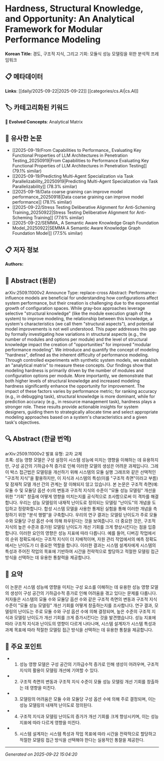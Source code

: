 # Hardness, Structural Knowledge, and Opportunity: An Analytical Framework for Modular Performance Modeling

**Korean Title:** 경도, 구조적 지식, 그리고 기회: 모듈식 성능 모델링을 위한 분석적 프레임워크

## 📋 메타데이터

**Links**: [[daily/2025-09-22|2025-09-22]] [[categories/cs.AI|cs.AI]]

## 🏷️ 카테고리화된 키워드
**🚀 Evolved Concepts**: Analytical Matrix

## 🔗 유사한 논문
- [[2025-09-19/From Capabilities to Performance_ Evaluating Key Functional Properties of LLM Architectures in Penetration Testing_20250919|From Capabilities to Performance Evaluating Key Functional Properties of LLM Architectures in Penetration Testing]] (79.1% similar)
- [[2025-09-19/Predicting Multi-Agent Specialization via Task Parallelizability_20250919|Predicting Multi-Agent Specialization via Task Parallelizability]] (78.3% similar)
- [[2025-09-18/Data coarse graining can improve model performance_20250918|Data coarse graining can improve model performance]] (78.1% similar)
- [[2025-09-22/Stress Testing Deliberative Alignment for Anti-Scheming Training_20250922|Stress Testing Deliberative Alignment for Anti-Scheming Training]] (77.6% similar)
- [[2025-09-22/SEMMA_ A Semantic Aware Knowledge Graph Foundation Model_20250922|SEMMA A Semantic Aware Knowledge Graph Foundation Model]] (77.5% similar)

## 📋 저자 정보

**Authors:** 

## 📄 Abstract (원문)

arXiv:2509.11000v2 Announce Type: replace-cross 
Abstract: Performance-influence models are beneficial for understanding how configurations affect system performance, but their creation is challenging due to the exponential growth of configuration spaces. While gray-box approaches leverage selective "structural knowledge" (like the module execution graph of the system) to improve modeling, the relationship between this knowledge, a system's characteristics (we call them "structural aspects"), and potential model improvements is not well understood. This paper addresses this gap by formally investigating how variations in structural aspects (e.g., the number of modules and options per module) and the level of structural knowledge impact the creation of "opportunities" for improved "modular performance modeling". We introduce and quantify the concept of modeling "hardness", defined as the inherent difficulty of performance modeling. Through controlled experiments with synthetic system models, we establish an "analytical matrix" to measure these concepts. Our findings show that modeling hardness is primarily driven by the number of modules and configuration options per module. More importantly, we demonstrate that both higher levels of structural knowledge and increased modeling hardness significantly enhance the opportunity for improvement. The impact of these factors varies by performance metric; for ranking accuracy (e.g., in debugging task), structural knowledge is more dominant, while for prediction accuracy (e.g., in resource management task), hardness plays a stronger role. These results provide actionable insights for system designers, guiding them to strategically allocate time and select appropriate modeling approaches based on a system's characteristics and a given task's objectives.

## 🔍 Abstract (한글 번역)

arXiv:2509.11000v2 발표 유형: 교차 교체  
초록: 성능 영향 모델은 구성 설정이 시스템 성능에 미치는 영향을 이해하는 데 유용하지만, 구성 공간의 기하급수적 증가로 인해 이러한 모델의 생성은 어려운 과제입니다. 그레이 박스 접근법은 모델링을 개선하기 위해 시스템의 모듈 실행 그래프와 같은 선택적인 "구조적 지식"을 활용하지만, 이 지식과 시스템의 특성(이를 "구조적 측면"이라고 부름) 및 잠재적 모델 개선 간의 관계는 잘 이해되지 않고 있습니다. 본 논문은 구조적 측면(예: 모듈 수 및 모듈당 옵션 수)의 변동과 구조적 지식의 수준이 "모듈 성능 모델링" 개선을 위한 "기회" 창출에 어떻게 영향을 미치는지를 공식적으로 조사함으로써 이 격차를 해결합니다. 우리는 성능 모델링의 내재적 난이도로 정의되는 모델링 "난이도"의 개념을 도입하고 정량화합니다. 합성 시스템 모델을 사용한 통제된 실험을 통해 이러한 개념을 측정하기 위한 "분석 행렬"을 구축합니다. 우리의 연구 결과는 모델링 난이도가 주로 모듈 수와 모듈당 구성 옵션 수에 의해 좌우된다는 것을 보여줍니다. 더 중요한 것은, 구조적 지식의 높은 수준과 증가된 모델링 난이도가 개선 기회를 크게 향상시킨다는 점을 입증합니다. 이러한 요인의 영향은 성능 지표에 따라 다릅니다. 예를 들어, 디버깅 작업에서의 순위 정확도에서는 구조적 지식이 더 지배적이며, 자원 관리 작업에서의 예측 정확도에서는 난이도가 더 중요한 역할을 합니다. 이러한 결과는 시스템 설계자에게 시스템의 특성과 주어진 작업의 목표에 기반하여 시간을 전략적으로 할당하고 적절한 모델링 접근 방식을 선택하는 데 유용한 통찰력을 제공합니다.

## 📝 요약

이 논문은 시스템 성능에 영향을 미치는 구성 요소를 이해하는 데 유용한 성능 영향 모델의 생성이 구성 공간의 기하급수적 증가로 인해 어려움을 겪고 있다는 문제를 다룹니다. 저자들은 시스템의 모듈 수와 모듈당 옵션 수와 같은 구조적 측면의 변동과 구조적 지식 수준이 "모듈 성능 모델링" 개선 기회를 어떻게 창출하는지를 조사합니다. 연구 결과, 모델링의 난이도는 주로 모듈 수와 구성 옵션 수에 의해 결정되며, 높은 수준의 구조적 지식과 모델링 난이도가 개선 기회를 크게 증가시킨다는 것을 발견했습니다. 성능 지표에 따라 구조적 지식과 난이도의 영향이 다르게 나타나며, 시스템 설계자가 시스템 특성과 과제 목표에 따라 적절한 모델링 접근 방식을 선택하는 데 유용한 통찰을 제공합니다.

## 🎯 주요 포인트

- 1. 성능 영향 모델은 구성 공간의 기하급수적 증가로 인해 생성이 어려우며, 구조적 지식의 활용이 모델링 개선에 기여할 수 있다.

- 2. 구조적 측면의 변동과 구조적 지식 수준이 모듈 성능 모델링 개선 기회를 창출하는 데 영향을 미친다.

- 3. 모델링의 어려움은 모듈 수와 모듈당 구성 옵션 수에 의해 주로 결정되며, 이는 성능 모델링의 내재적 난이도로 정의된다.

- 4. 구조적 지식과 모델링 난이도의 증가가 개선 기회를 크게 향상시키며, 이는 성능 지표에 따라 다르게 영향을 미친다.

- 5. 시스템 설계자는 시스템 특성과 작업 목표에 따라 시간을 전략적으로 할당하고 적절한 모델링 접근 방식을 선택해야 한다는 실용적인 통찰을 제공한다.

---

*Generated on 2025-09-22 15:04:20*
